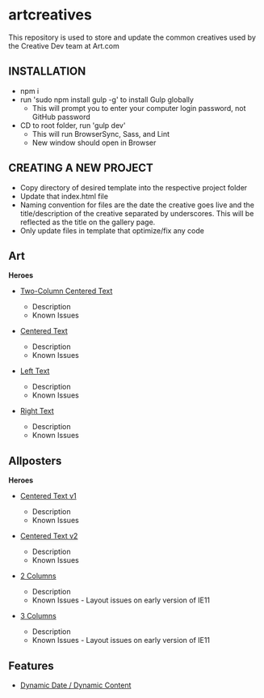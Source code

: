 # artcreatives

This repository is used to store and update the common creatives used by the Creative Dev team at Art.com

## INSTALLATION

- npm i
- run 'sudo npm install gulp -g' to install Gulp globally
  - This will prompt you to enter your computer login password, not GitHub password
- CD to root folder, run 'gulp dev'
  - This will run BrowserSync, Sass, and Lint
  - New window should open in Browser

## CREATING A NEW PROJECT

- Copy directory of desired template into the respective project folder
- Update that index.html file
- Naming convention for files are the date the creative goes live
  and the title/description of the creative separated by underscores.
  This will be reflected as the title on the gallery page.
- Only update files in template that optimize/fix any code

## Art

**Heroes**

- [Two-Column Centered Text](/Art/twoColumnCenter.html)

  - Description
  - Known Issues

- [Centered Text](/Art/centeredText.html)

  - Description
  - Known Issues

- [Left Text](/Art/leftText.html)

  - Description
  - Known Issues

- [Right Text](/Art/rightText.html)
  - Description
  - Known Issues

## Allposters

**Heroes**

- [Centered Text v1](/Allposters/centeredText_v1.html)

  - Description
  - Known Issues

- [Centered Text v2](/Allposters/centeredText_v2.html)

  - Description
  - Known Issues

- [2 Columns](/Allposters/2Columns.html)

  - Description
  - Known Issues - Layout issues on early version of IE11

- [3 Columns](/Allposters/3Columns.html)
  - Description
  - Known Issues - Layout issues on early version of IE11

## Features

- [Dynamic Date / Dynamic Content](/Allposters/2Columns.html)
